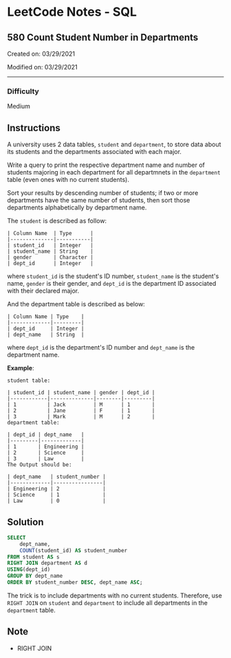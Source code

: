 # LeetCode Notes - SQL

## 580 Count Student Number in Departments

Created on: 03/29/2021

Modified on: 03/29/2021

---

### Difficulty

Medium

## Instructions

A university uses 2 data tables, `student` and `department`, to store data about its students and the departments associated with each major. 

Write a query to print the respective department name and number of students majoring in each department for all departmnets in the `department` table (even ones with no current students).

Sort your results by descending number of students; if two or more departments have the same number of students, then sort those departments alphabetically by department name.

The `student` is described as follow:

```
| Column Name  | Type      |
|--------------|-----------|
| student_id   | Integer   |
| student_name | String    |
| gender       | Character |
| dept_id      | Integer   |
```

where `student_id` is the student's ID number, `student_name` is the student's name, `gender` is their gender, and `dept_id` is the department ID associated with their declared major.

And the department table is described as below:

```
| Column Name | Type    |
|-------------|---------|
| dept_id     | Integer |
| dept_name   | String  |
```
where `dept_id` is the department's ID number and `dept_name` is the department name.

**Example**:

```
student table:

| student_id | student_name | gender | dept_id |
|------------|--------------|--------|---------|
| 1          | Jack         | M      | 1       |
| 2          | Jane         | F      | 1       |
| 3          | Mark         | M      | 2       |
department table:

| dept_id | dept_name   |
|---------|-------------|
| 1       | Engineering |
| 2       | Science     |
| 3       | Law         |
The Output should be:

| dept_name   | student_number |
|-------------|----------------|
| Engineering | 2              |
| Science     | 1              |
| Law         | 0              |
```

## Solution

``` sql
SELECT
    dept_name,
    COUNT(student_id) AS student_number
FROM student AS s
RIGHT JOIN department AS d
USING(dept_id)
GROUP BY dept_name
ORDER BY student_number DESC, dept_name ASC;
```

The trick is to include departments with no current students. Therefore, use `RIGHT JOIN` on `student` and `department` to include all departments in the `department` table.

## Note

- RIGHT JOIN